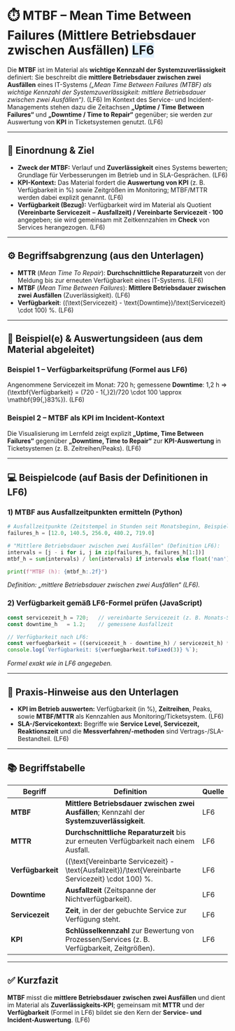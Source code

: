 # ⏱️ MTBF – Mean Time Between Failures (Mittlere Betriebsdauer zwischen Ausfällen) <span style="background:#e0f0ff;">LF6</span>

Die **MTBF** ist im Material als **wichtige Kennzahl der Systemzuverlässigkeit** definiert: Sie beschreibt die **mittlere Betriebsdauer zwischen zwei Ausfällen** eines IT-Systems *(„Mean Time Between Failures (MTBF) als wichtige Kennzahl der Systemzuverlässigkeit: mittlere Betriebsdauer zwischen zwei Ausfällen“)*. (LF6) 
Im Kontext des Service- und Incident-Managements stehen dazu die Zeitachsen **„Uptime / Time Between Failures“** und **„Downtime / Time to Repair“** gegenüber; sie werden zur Auswertung von **KPI** in Ticketsystemen genutzt. (LF6) 

---

## 🎯 Einordnung & Ziel

* **Zweck der MTBF:** Verlauf und **Zuverlässigkeit** eines Systems bewerten; Grundlage für Verbesserungen im Betrieb und in SLA-Gesprächen. (LF6) 
* **KPI-Kontext:** Das Material fordert die **Auswertung von KPI** (z. B. Verfügbarkeit in %) sowie Zeitgrößen im Monitoring; MTBF/MTTR werden dabei explizit genannt. (LF6)  
* **Verfügbarkeit (Bezug):** Verfügbarkeit wird im Material als Quotient **(Vereinbarte Servicezeit − Ausfallzeit) / Vereinbarte Servicezeit · 100** angegeben; sie wird gemeinsam mit Zeitkennzahlen im **Check** von Services herangezogen. (LF6) 

---

## ⚙️ Begriffsabgrenzung (aus den Unterlagen)

* **MTTR** (*Mean Time To Repair*): **Durchschnittliche Reparaturzeit** von der Meldung bis zur erneuten Verfügbarkeit eines IT-Systems. (LF6) 
* **MTBF** (*Mean Time Between Failures*): **Mittlere Betriebsdauer zwischen zwei Ausfällen** (Zuverlässigkeit). (LF6) 
* **Verfügbarkeit**: ((\text{Servicezeit} - \text{Downtime})/\text{Servicezeit} \cdot 100) %. (LF6) 

---

## 🧪 Beispiel(e) & Auswertungsideen (aus dem Material abgeleitet)

### Beispiel 1 – Verfügbarkeitsprüfung (Formel aus LF6)

Angenommene Servicezeit im Monat: 720 h; gemessene **Downtime**: 1,2 h ⇒
(\textbf{Verfügbarkeit} = (720 - 1{,}2)/720 \cdot 100 \approx \mathbf{99{,}83%}). (LF6) 

### Beispiel 2 – MTBF als KPI im Incident-Kontext

Die Visualisierung im Lernfeld zeigt explizit **„Uptime, Time Between Failures“** gegenüber **„Downtime, Time to Repair“** zur **KPI-Auswertung** in Ticketsystemen (z. B. Zeitreihen/Peaks). (LF6) 

---

## 💻 Beispielcode (auf Basis der Definitionen in LF6)

### 1) MTBF aus Ausfallzeitpunkten ermitteln (Python)

```python
# Ausfallzeitpunkte (Zeitstempel in Stunden seit Monatsbeginn, Beispielwerte)
failures_h = [12.0, 140.5, 256.0, 480.2, 719.0]

# "Mittlere Betriebsdauer zwischen zwei Ausfällen" (Definition LF6):
intervals = [j - i for i, j in zip(failures_h, failures_h[1:])]
mtbf_h = sum(intervals) / len(intervals) if intervals else float('nan')

print(f"MTBF (h): {mtbf_h:.2f}")
```

*Definition: „mittlere Betriebsdauer zwischen zwei Ausfällen“ (LF6).* 

### 2) Verfügbarkeit gemäß LF6-Formel prüfen (JavaScript)

```js
const servicezeit_h = 720;   // vereinbarte Servicezeit (z. B. Monats-SLA)
const downtime_h   = 1.2;    // gemessene Ausfallzeit

// Verfügbarkeit nach LF6:
const verfuegbarkeit = ((servicezeit_h - downtime_h) / servicezeit_h) * 100;
console.log(`Verfügbarkeit: ${verfuegbarkeit.toFixed(3)} %`);
```

*Formel exakt wie in LF6 angegeben.* 

---

## 🧩 Praxis-Hinweise aus den Unterlagen

* **KPI im Betrieb auswerten:** Verfügbarkeit (in %), **Zeitreihen**, Peaks, sowie **MTBF/MTTR** als Kennzahlen aus Monitoring/Ticketsystem. (LF6)  
* **SLA-/Servicekontext:** Begriffe wie **Service Level, Servicezeit, Reaktionszeit** und die **Messverfahren/-methoden** sind Vertrags-/SLA-Bestandteil. (LF6) 

---

## 📚 Begriffstabelle

| Begriff           | Definition                                                                                          | Quelle |
| ----------------- | --------------------------------------------------------------------------------------------------- | ------ |
| **MTBF**          | **Mittlere Betriebsdauer zwischen zwei Ausfällen**; Kennzahl der **Systemzuverlässigkeit**.         | LF6    |
| **MTTR**          | **Durchschnittliche Reparaturzeit** bis zur erneuten Verfügbarkeit nach einem Ausfall.              | LF6    |
| **Verfügbarkeit** | ((\text{Vereinbarte Servicezeit} - \text{Ausfallzeit})/\text{Vereinbarte Servicezeit} \cdot 100) %. | LF6    |
| **Downtime**      | **Ausfallzeit** (Zeitspanne der Nichtverfügbarkeit).                                                | LF6    |
| **Servicezeit**   | **Zeit**, in der der gebuchte Service zur Verfügung steht.                                          | LF6    |
| **KPI**           | **Schlüsselkennzahl** zur Bewertung von Prozessen/Services (z. B. Verfügbarkeit, Zeitgrößen).       | LF6    |

---

## ✅ Kurzfazit

**MTBF** misst die **mittlere Betriebsdauer zwischen zwei Ausfällen** und dient im Material als **Zuverlässigkeits-KPI**; gemeinsam mit **MTTR** und der **Verfügbarkeit** (Formel in LF6) bildet sie den Kern der **Service- und Incident-Auswertung**. (LF6)   


